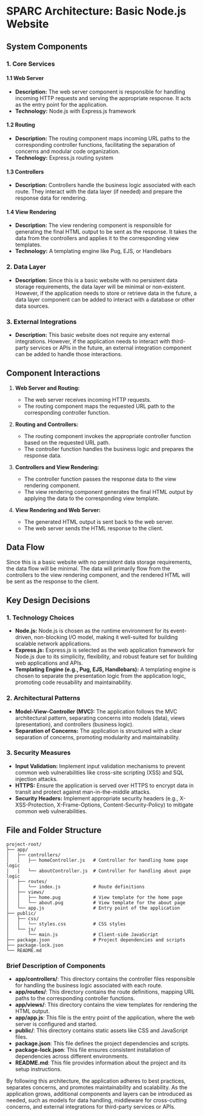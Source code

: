 # SPARC Architecture: Basic Node.js Website

## System Components

### 1. Core Services

#### 1.1 Web Server
- **Description:** The web server component is responsible for handling incoming HTTP requests and serving the appropriate response. It acts as the entry point for the application.
- **Technology:** Node.js with Express.js framework

#### 1.2 Routing
- **Description:** The routing component maps incoming URL paths to the corresponding controller functions, facilitating the separation of concerns and modular code organization.
- **Technology:** Express.js routing system

#### 1.3 Controllers
- **Description:** Controllers handle the business logic associated with each route. They interact with the data layer (if needed) and prepare the response data for rendering.

#### 1.4 View Rendering
- **Description:** The view rendering component is responsible for generating the final HTML output to be sent as the response. It takes the data from the controllers and applies it to the corresponding view templates.
- **Technology:** A templating engine like Pug, EJS, or Handlebars

### 2. Data Layer
- **Description:** Since this is a basic website with no persistent data storage requirements, the data layer will be minimal or non-existent. However, if the application needs to store or retrieve data in the future, a data layer component can be added to interact with a database or other data sources.

### 3. External Integrations
- **Description:** This basic website does not require any external integrations. However, if the application needs to interact with third-party services or APIs in the future, an external integration component can be added to handle those interactions.

## Component Interactions

1. **Web Server and Routing:**
   - The web server receives incoming HTTP requests.
   - The routing component maps the requested URL path to the corresponding controller function.

2. **Routing and Controllers:**
   - The routing component invokes the appropriate controller function based on the requested URL path.
   - The controller function handles the business logic and prepares the response data.

3. **Controllers and View Rendering:**
   - The controller function passes the response data to the view rendering component.
   - The view rendering component generates the final HTML output by applying the data to the corresponding view template.

4. **View Rendering and Web Server:**
   - The generated HTML output is sent back to the web server.
   - The web server sends the HTML response to the client.

## Data Flow

Since this is a basic website with no persistent data storage requirements, the data flow will be minimal. The data will primarily flow from the controllers to the view rendering component, and the rendered HTML will be sent as the response to the client.

## Key Design Decisions

### 1. Technology Choices

- **Node.js:** Node.js is chosen as the runtime environment for its event-driven, non-blocking I/O model, making it well-suited for building scalable network applications.
- **Express.js:** Express.js is selected as the web application framework for Node.js due to its simplicity, flexibility, and robust feature set for building web applications and APIs.
- **Templating Engine (e.g., Pug, EJS, Handlebars):** A templating engine is chosen to separate the presentation logic from the application logic, promoting code reusability and maintainability.

### 2. Architectural Patterns

- **Model-View-Controller (MVC):** The application follows the MVC architectural pattern, separating concerns into models (data), views (presentation), and controllers (business logic).
- **Separation of Concerns:** The application is structured with a clear separation of concerns, promoting modularity and maintainability.

### 3. Security Measures

- **Input Validation:** Implement input validation mechanisms to prevent common web vulnerabilities like cross-site scripting (XSS) and SQL injection attacks.
- **HTTPS:** Ensure the application is served over HTTPS to encrypt data in transit and protect against man-in-the-middle attacks.
- **Security Headers:** Implement appropriate security headers (e.g., X-XSS-Protection, X-Frame-Options, Content-Security-Policy) to mitigate common web vulnerabilities.

## File and Folder Structure

```
project-root/
├── app/
│   ├── controllers/
│   │   ├── homeController.js   # Controller for handling home page logic
│   │   └── aboutController.js  # Controller for handling about page logic
│   ├── routes/
│   │   └── index.js            # Route definitions
│   ├── views/
│   │   ├── home.pug            # View template for the home page
│   │   └── about.pug           # View template for the about page
│   └── app.js                  # Entry point of the application
├── public/
│   ├── css/
│   │   └── styles.css          # CSS styles
│   └── js/
│       └── main.js             # Client-side JavaScript
├── package.json                # Project dependencies and scripts
├── package-lock.json
└── README.md
```

### Brief Description of Components

- **app/controllers/**: This directory contains the controller files responsible for handling the business logic associated with each route.
- **app/routes/**: This directory contains the route definitions, mapping URL paths to the corresponding controller functions.
- **app/views/**: This directory contains the view templates for rendering the HTML output.
- **app/app.js**: This file is the entry point of the application, where the web server is configured and started.
- **public/**: This directory contains static assets like CSS and JavaScript files.
- **package.json**: This file defines the project dependencies and scripts.
- **package-lock.json**: This file ensures consistent installation of dependencies across different environments.
- **README.md**: This file provides information about the project and its setup instructions.

By following this architecture, the application adheres to best practices, separates concerns, and promotes maintainability and scalability. As the application grows, additional components and layers can be introduced as needed, such as models for data handling, middleware for cross-cutting concerns, and external integrations for third-party services or APIs.